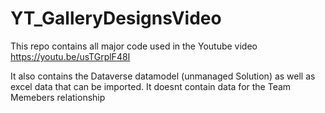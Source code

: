 # YT_GalleryDesignsVideo
This repo contains all major code used in the Youtube video https://youtu.be/usTGrplF48I 

It also contains the Dataverse datamodel (unmanaged Solution) as well as excel data that can be imported.
It doesnt contain data for the Team Memebers relationship
